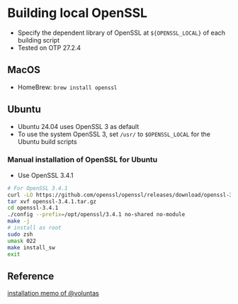 # Building local OpenSSL

* Specify the dependent library of OpenSSL at `${OPENSSL_LOCAL}` of each building script
* Tested on OTP 27.2.4

## MacOS

* HomeBrew: `brew install openssl`

## Ubuntu

* Ubuntu 24.04 uses OpenSSL 3 as default
* To use the system OpenSSL 3, set `/usr/` to `$OPENSSL_LOCAL` for the Ubuntu build scripts 

### Manual installation of OpenSSL for Ubuntu

* Use OpenSSL 3.4.1 

```sh
# For OpenSSL 3.4.1
curl -LO https://github.com/openssl/openssl/releases/download/openssl-3.4.1/openssl-3.4.1.tar.gz
tar xvf openssl-3.4.1.tar.gz
cd openssl-3.4.1
./config --prefix=/opt/openssl/3.4.1 no-shared no-module
make -j
# install as root
sudo zsh
umask 022
make install_sw
exit
```

## Reference

[installation memo of @voluntas](https://zenn.dev/voluntas/articles/erlang-source-code-install)
